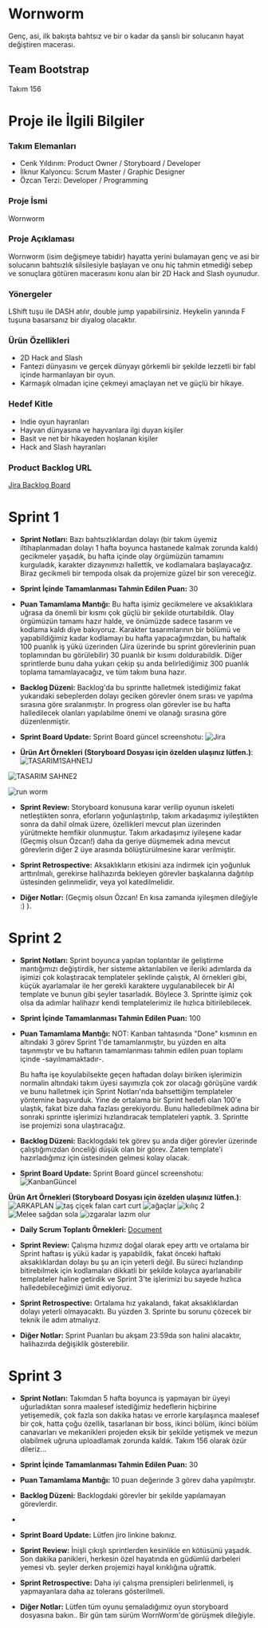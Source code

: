 # Wornworm 
Genç, asi, ilk bakışta bahtsız ve bir o kadar da şanslı bir solucanın hayat değiştiren macerası.
## Team Bootstrap

Takım 156

# Proje ile İlgili Bilgiler

### Takım Elemanları
+ Cenk Yıldırım: Product Owner / Storyboard / Developer
+ İlknur Kalyoncu: Scrum Master / Graphic Designer
+ Özcan Terzi: Developer / Programming

### Proje İsmi
Wornworm

### Proje Açıklaması
Wornworm (isim değişmeye tabidir) hayatta yerini bulamayan genç ve asi bir solucanın bahtsızlık silsilesiyle başlayan ve onu hiç tahmin etmediği sebep ve sonuçlara götüren macerasını konu alan bir 2D Hack and Slash oyunudur.

### Yönergeler
LShift tuşu ile DASH atılır, double jump yapabilirsiniz. Heykelin yanında F tuşuna basarsanız bir diyalog olacaktır.

### Ürün Özellikleri

+ 2D Hack and Slash
+ Fantezi dünyasını ve gerçek dünyayı görkemli bir şekilde lezzetli bir fabl içinde harmanlayan bir oyun.
+ Karmaşık olmadan içine çekmeyi amaçlayan net ve güçlü bir hikaye.

### Hedef Kitle

+ Indie oyun hayranları
+ Hayvan dünyasına ve hayvanlara ilgi duyan kişiler
+ Basit ve net bir hikayeden hoşlanan kişiler
+ Hack and Slash hayranları

### Product Backlog URL
[Jira Backlog Board](https://www.google.com)

Sprint 1
======

+ **Sprint Notları:** Bazı bahtsızlıklardan dolayı (bir takım üyemiz iltihaplanmadan dolayı 1 hafta boyunca hastanede kalmak zorunda kaldı) gecikmeler yaşadık, bu hafta içinde olay örgümüzün tamamını kurguladık, karakter dizaynımızı hallettik, ve kodlamalara başlayacağız. Biraz gecikmeli bir tempoda olsak da projemize güzel bir son vereceğiz. 

+ **Sprint İçinde Tamamlanması Tahmin Edilen Puan:** 30

+ **Puan Tamamlama Mantığı:** Bu hafta işimiz gecikmelere ve aksaklıklara uğrasa da önemli bir kısmı çok güçlü bir şekilde oturtabildik. Olay örgümüzün tamamı hazır halde, ve önümüzde sadece tasarım ve kodlama kaldı diye bakıyoruz. Karakter tasarımlarının bir bölümü ve yapabildiğimiz kadar kodlamayı bu hafta yapacağımızdan, bu haftalık 100 puanlık iş yükü üzerinden (Jira üzerinde bu sprint görevlerinin puan toplamından bu görülebilir) 30 puanlık bir kısımı doldurabildik. Diğer sprintlerde bunu daha yukarı çekip şu anda belirlediğimiz 300 puanlık toplama tamamlayacağız, ve tüm takım buna hazır.

+ **Backlog Düzeni:** Backlog'da bu sprintte halletmek istediğimiz fakat yukarıdaki sebeplerden dolayı geciken görevler önem sırası ve yapılma sırasına göre sıralanmıştır. In progress olan görevler ise bu hafta halledilecek olanları yapılabilme önemi ve olanağı sırasına göre düzenlenmiştir.

+ **Sprint Board Update:** Sprint Board güncel screenshotu: 
![Jira](https://user-images.githubusercontent.com/103588551/167015148-f068241e-94de-4949-b43d-367c1c41f38c.png)

+ **Ürün Art Örnekleri (Storyboard Dosyası için özelden ulaşınız lütfen.)**:
![TASARIM1SAHNE1J](https://user-images.githubusercontent.com/103588551/167015964-35f1f2ba-0505-47f6-b2da-794349df1a0a.jpg)

![TASARIM SAHNE2](https://user-images.githubusercontent.com/103588551/167015995-5a92c4b0-b73d-421f-a312-416649ea705a.png)

![run worm](https://user-images.githubusercontent.com/103588551/167308935-9abf5243-3dd1-4fd4-bedd-816a8b1ee0eb.png)


+ **Sprint Review:** Storyboard konusuna karar verilip oyunun iskeleti netleştikten sonra, eforların yoğunlaştırılıp, takım arkadaşımız iyileştikten sonra da dahil olmak üzere, özellikleri mevcut plan üzerinden yürütmekte hemfikir olunmuştur. Takım arkadaşımız iyileşene kadar (Geçmiş olsun Özcan!) daha da geriye düşmemek adına mevcut görevlerin diğer 2 üye arasında bölüştürülmesine karar verilmiştir.

+ **Sprint Retrospective:** Aksaklıkların etkisini aza indirmek için yoğunluk arttırılmalı, gerekirse halihazırda bekleyen görevler başkalarına dağıtılıp üstesinden gelinmelidir, veya yol katedilmelidir.

+ **Diğer Notlar:** (Geçmiş olsun Özcan! En kısa zamanda iyileşmen dileğiyle :) ).

Sprint 2
======

+ **Sprint Notları:** Sprint boyunca yapılan toplantılar ile geliştirme mantığımızı değiştirdik, her sisteme aktarılabilen ve ileriki adımlarda da işimizi çok kolaştıracak templateler şeklinde çalıştık, AI örnekleri gibi, küçük ayarlamalar ile her gerekli karaktere uygulanabilecek bir AI template ve bunun gibi şeyler tasarladık. Böylece 3. Sprintte işimiz çok olsa da adımlar halihazır kendi templatelerimiz ile hızlıca bitirilebilecek.

+ **Sprint İçinde Tamamlanması Tahmin Edilen Puan:** 100 

+ **Puan Tamamlama Mantığı:** NOT: Kanban tahtasında "Done" kısmının en altındaki 3 görev Sprint 1'de tamamlanmıştır, bu yüzden en alta taşınmıştır ve bu haftanın tamamlanması tahmin edilen puan toplamı içinde -sayılmamaktadır-. 

  Bu hafta işe koyulabilsekte geçen haftadan dolayı biriken işlerimizin normalin altındaki takım üyesi sayımızla çok zor olacağı görüşüne vardık ve bunu halletmek için Sprint Notları'nda bahsettiğim templateler yöntemine başvurduk. Yine de ortalama bir Sprint hedefi olan 100'e ulaştık, fakat bize daha fazlası gerekiyordu. Bunu halledebilmek adına bir sonraki sprintte işlerimizi hızlandıracak templateleri yaptık. 3. Sprintte ise projemizi sona ulaştıracağız.

+ **Backlog Düzeni:** Backlogdaki tek görev şu anda diğer görevler üzerinde çalıştığımızdan önceliği düşük olan bir görev. Zaten template'i hazırladığımız için üstesinden gelmesi kolay olacak. 

+ **Sprint Board Update:** Sprint Board güncel screenshotu: 
![KanbanGüncel](https://user-images.githubusercontent.com/103588551/169881843-666cf9ec-bc95-4b6f-aa55-6f651e70072d.png)


 **Ürün Art Örnekleri (Storyboard Dosyası için özelden ulaşınız lütfen.)**:
![ARKAPLAN](https://user-images.githubusercontent.com/103588551/169892731-ad11430d-ea6a-4792-a8eb-62cb281e8503.png)
![taş çiçek falan cart curt](https://user-images.githubusercontent.com/103588551/169881924-915818c3-8e74-488e-95f7-607d1db06fd1.png)
![ağaçlar](https://user-images.githubusercontent.com/103588551/169881939-0944d507-9a7a-4132-b51a-cb2464f879be.png)
![kılıç 2](https://user-images.githubusercontent.com/103588551/169881967-961da298-52c6-4a1c-9bed-7572cdcd41c4.png)
![Melee sağdan sola](https://user-images.githubusercontent.com/103588551/169881979-c5ff8020-5b34-4c61-bdb8-7aac8a1d9660.png)
![ızgaralar lazım olur](https://user-images.githubusercontent.com/103588551/169881999-0b5ff0ba-71cc-4348-8d01-2e1cc12126a1.png)

+ **Daily Scrum Toplantı Örnekleri:** [Document](https://docs.google.com/document/d/1TAnmUpyUHaRzholBz8QJuHrkOEdHzo8iX1ffoBNXWSc/edit?usp=sharing)

+ **Sprint Review:** Çalışma hızımız doğal olarak epey arttı ve ortalama bir Sprint haftası iş yükü kadar iş yapabildik, fakat önceki haftaki aksaklıklardan dolayı bu şu an için yeterli değil. Bu süreci hızlandırıp bitirebilmek için kodlamaları dikkatli bir şekilde kolayca ayarlanabilir templateler haline getirdik ve Sprint 3'te işlerimizi bu sayede hızlıca halledebileceğimizi ümit ediyoruz.

+ **Sprint Retrospective:** Ortalama hız yakalandı, fakat aksaklıklardan dolayı yeterli olmayacaktı. Bu yüzden 3. Sprinte bu sorunu çözecek bir teknik ile adım atmalıyız.

+ **Diğer Notlar:** Sprint Puanları bu akşam 23:59da son halini alacaktır, halihazırda değişiklik gösterebilir.


Sprint 3
======

+ **Sprint Notları:** Takımdan 5 hafta boyunca iş yapmayan bir üyeyi uğurladıktan sonra maalesef istediğimiz hedeflerin hiçbirine yetişemedik, çok fazla son dakika hatası ve errorle karşılaşınca maalesef bir çok, hatta çoğu özellik, tasarlanan bir boss, ikinci bölüm, ikinci bölüm canavarları ve mekanikleri projeden eksik bir şekilde yetişmek ve mezun olabilmek uğruna uploadlamak zorunda kaldık. Takım 156 olarak özür dileriz...

+ **Sprint İçinde Tamamlanması Tahmin Edilen Puan:** 30

+ **Puan Tamamlama Mantığı:** 10 puan değerinde 3 görev daha yapılmıştır.

+ **Backlog Düzeni:** Backlogdaki görevler bir şekilde yapılamayan görevlerdir. 
+ 
+ **Sprint Board Update:** Lütfen jiro linkine bakınız.

+ **Sprint Review:** İnişli çıkışlı sprintlerden kesinlikle en kötüsünü yaşadık. Son dakika panikleri, herkesin özel hayatında en güdümlü darbeleri yemesi vb. şeyler derken projemizi hayal kırıklığına uğrattık.

+ **Sprint Retrospective:** Daha iyi çalışma prensipleri belirlenmeli, iş yapmayanlara daha az tolerans gösterilmeli. 

+ **Diğer Notlar:** Lütfen tüm oyunu şemaladığımız oyun storyboard dosyasına bakın.. Bir gün tam sürüm WornWorm'de görüşmek dileğiyle.
